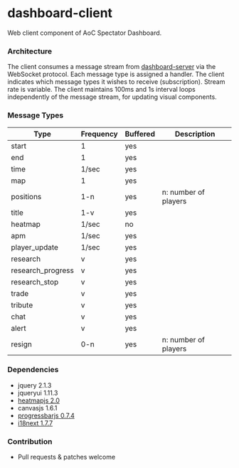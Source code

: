 # dashboard-client

Web client component of AoC Spectator Dashboard.

### Architecture

The client consumes a message stream from [dashboard-server](https://github.com/happyleavesaoc/aoc-dashboard-server) via the WebSocket protocol. Each message type is assigned a handler. The client indicates which message types it wishes to receive (subscription). Stream rate is variable. The client maintains 100ms and 1s interval loops independently of the message stream, for updating visual components.

### Message Types

Type | Frequency | Buffered | Description
-----|-----------|----------|------------
start | 1 | yes |
end | 1 | yes |
time | 1/sec | yes | 
map | 1 | yes |
positions | 1-n | yes | n: number of players
title | 1-v | yes | 
heatmap | 1/sec | no | 
apm | 1/sec | yes
player_update | 1/sec | yes | 
research | v | yes | 
research_progress | v | yes | 
research_stop | v | yes | 
trade | v | yes | 
tribute | v | yes | 
chat | v | yes | 
alert | v | yes | 
resign | 0-n | yes | n: number of players


### Dependencies
 - jquery 2.1.3
 - jqueryui 1.11.3
 - [heatmapjs 2.0](https://github.com/pa7/heatmap.js/)
 - canvasjs 1.6.1
 - [progressbarjs 0.7.4](https://github.com/kimmobrunfeldt/progressbar.js)
 - [i18next 1.7.7](https://github.com/i18next/i18next)

### Contribution
 - Pull requests & patches welcome
